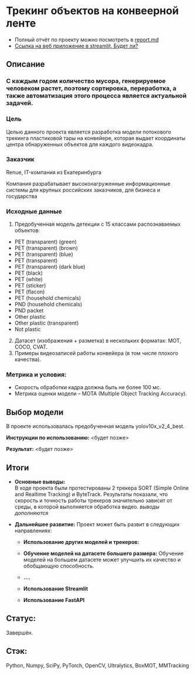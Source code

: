 # Трекинг объектов на конвеерной ленте

- Полный отчёт по проекту можно посмотреть в [report.md](https://github.com/FedorSafonov/tracking-objects-on-a-conveyor-belt/report.md)
- [Ссылка на веб приложение в streamlit, Будет ли?](.......)

## Описание

### С каждым годом количество мусора, генерируемое человеком растет, поэтому сортировка, переработка, а также автоматизация этого процесса является актуальной задачей.

### Цель

Целью данного проекта является разработка модели потокового трекинга пластиковой тары на конвейере, которая выдает координаты центра обнаруженных объектов для каждого видеокадра. 

### Заказчик

Renue, IT-компания из Екатеринбурга

Компания разрабатывает высоконагруженные информационные системы для крупных российских заказчиков, для бизнеса и государства

### Исходные данные

1) Предобученная модель детекции с 15 классами распознаваемых объектов:

- PET (transparent) (green)
- PET (transparent) (brown)
- PET (transparent) (blue)
- PET (transparent)
- PET (transparent) (dark blue)
- PET (black)
- PET (white)
- PET (sticker)
- PET (flacon)
- PET (household chemicals)
- PND (household chemicals)
- PND packet
- Other plastic
- Other plastic (transparent)
- Not plastic

2) Датасет (изображения + разметка) в нескольких форматах: MOT, COCO, CVAT.
3) Примеры видеозаписей работы конвейера (в том числе плохого качества).

### Метрика и условия:
- Скорость обработки кадра должна быть не более 100 мс. 
- Метрика оценки модели – MOTA (Multiple Object Tracking Accuracy).

## Выбор модели

В проекте использовалась предобученная модель yolov10x_v2_4_best.
  

**Инструкции по использованию:**
<будет позже>

**Результат:**
<будет позже>


## Итоги

* **Основные выводы:**  
В ходе проекта были протестированы 2 трекера SORT (Simple Online and Realtime Tracking) и ByteTrack. Результаты показали, что скорость и точность работы трекеров значительно зависит от среды, в которой выполняется обработка видео. 
*выводы дополняются*
 
* **Дальнейшее развитие:**  Проект может быть развит в следующих направлениях:
   * **Использование других моделей и трекеров:** 
   * **Обучение моделей на датасете большего размера:**  Обучение моделей на большем датасете может улучшить их качество  и обобщающую способность.
   * **....**  
   
   * **Использование Streamlit**  

   * **Использование FastAPI** 

## Cтатус: 
Завершён.

## Стэк:
Python, Numpy, SciPy, PyTorch, OpenCV, Ultralytics, BoxMOT, MMTracking

